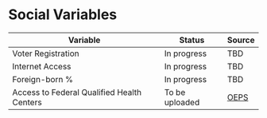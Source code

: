 # Social Variables

| Variable  | Status | Source  | 
| ------------- | ------------- | ------------- | 
| Voter Registration | In progress | TBD  | 
| Internet Access | In progress  | TBD   | 
| Foreign-born % | In progress  | TBD  | 
| Access to Federal Qualified Health Centers   | To be uploaded  | [OEPS](https://github.com/GeoDaCenter/opioid-policy-scan/blob/master/data_final/metadata/Access_FQHCs_MinDistance.md) |
